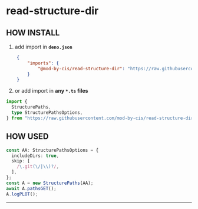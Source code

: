 # read-structure-dir

## HOW INSTALL

1. add import in **`deno.json`**

```json
    {
        "imports": {
            "@mod-by-cis/read-structure-dir": "https://raw.githubusercontent.com/mod-by-cis/read-structure-dir/refs/tags/v0.1.1/mod.ts"
        }
    }
```

2. or add import in **any `*.ts` files**

```ts
import {
  StructurePaths,
  type StructurePathsOptions,
} from "https://raw.githubusercontent.com/mod-by-cis/read-structure-dir/refs/tags/v0.1.1/mod.ts";

```

## HOW USED

```ts
const AA: StructurePathsOptions = {
  includeDirs: true,
  skip: [
    /\.git(\/|\\)?/,
  ],
};
const A = new StructurePaths(AA);
await A.pathsGET();
A.logPLOT();

```

---
